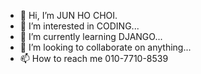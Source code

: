 - 👋 Hi, I’m JUN HO CHOI.
- 👀 I’m interested in CODING...
- 🌱 I’m currently learning DJANGO...
- 💞️ I’m looking to collaborate on anything...
- 📫 How to reach me 010-7710-8539

<!---
junhochoi-dev/junhochoi-dev is a ✨ special ✨ repository because its `README.md` (this file) appears on your GitHub profile.
You can click the Preview link to take a look at your changes.
--->
